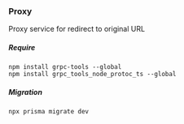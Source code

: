 ### Proxy

Proxy service for redirect to original URL

##### Require

```
npm install grpc-tools --global
npm install grpc_tools_node_protoc_ts --global
```

##### Migration

```
npx prisma migrate dev
```
